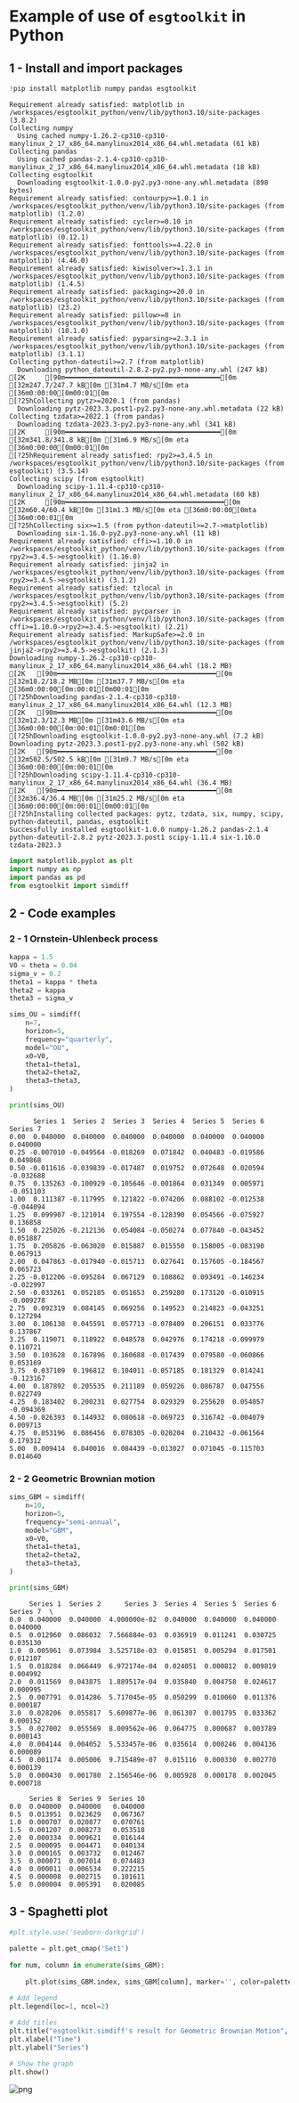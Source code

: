 # Example of use of `esgtoolkit` in Python 

## 1 - Install and import packages


```python
!pip install matplotlib numpy pandas esgtoolkit
```

    Requirement already satisfied: matplotlib in /workspaces/esgtoolkit_python/venv/lib/python3.10/site-packages (3.8.2)
    Collecting numpy
      Using cached numpy-1.26.2-cp310-cp310-manylinux_2_17_x86_64.manylinux2014_x86_64.whl.metadata (61 kB)
    Collecting pandas
      Using cached pandas-2.1.4-cp310-cp310-manylinux_2_17_x86_64.manylinux2014_x86_64.whl.metadata (18 kB)
    Collecting esgtoolkit
      Downloading esgtoolkit-1.0.0-py2.py3-none-any.whl.metadata (898 bytes)
    Requirement already satisfied: contourpy>=1.0.1 in /workspaces/esgtoolkit_python/venv/lib/python3.10/site-packages (from matplotlib) (1.2.0)
    Requirement already satisfied: cycler>=0.10 in /workspaces/esgtoolkit_python/venv/lib/python3.10/site-packages (from matplotlib) (0.12.1)
    Requirement already satisfied: fonttools>=4.22.0 in /workspaces/esgtoolkit_python/venv/lib/python3.10/site-packages (from matplotlib) (4.46.0)
    Requirement already satisfied: kiwisolver>=1.3.1 in /workspaces/esgtoolkit_python/venv/lib/python3.10/site-packages (from matplotlib) (1.4.5)
    Requirement already satisfied: packaging>=20.0 in /workspaces/esgtoolkit_python/venv/lib/python3.10/site-packages (from matplotlib) (23.2)
    Requirement already satisfied: pillow>=8 in /workspaces/esgtoolkit_python/venv/lib/python3.10/site-packages (from matplotlib) (10.1.0)
    Requirement already satisfied: pyparsing>=2.3.1 in /workspaces/esgtoolkit_python/venv/lib/python3.10/site-packages (from matplotlib) (3.1.1)
    Collecting python-dateutil>=2.7 (from matplotlib)
      Downloading python_dateutil-2.8.2-py2.py3-none-any.whl (247 kB)
    [2K     [90m━━━━━━━━━━━━━━━━━━━━━━━━━━━━━━━━━━━━━━━[0m [32m247.7/247.7 kB[0m [31m4.7 MB/s[0m eta [36m0:00:00[0m00:01[0m
    [?25hCollecting pytz>=2020.1 (from pandas)
      Downloading pytz-2023.3.post1-py2.py3-none-any.whl.metadata (22 kB)
    Collecting tzdata>=2022.1 (from pandas)
      Downloading tzdata-2023.3-py2.py3-none-any.whl (341 kB)
    [2K     [90m━━━━━━━━━━━━━━━━━━━━━━━━━━━━━━━━━━━━━━━[0m [32m341.8/341.8 kB[0m [31m6.9 MB/s[0m eta [36m0:00:00[0m00:01[0m
    [?25hRequirement already satisfied: rpy2>=3.4.5 in /workspaces/esgtoolkit_python/venv/lib/python3.10/site-packages (from esgtoolkit) (3.5.14)
    Collecting scipy (from esgtoolkit)
      Downloading scipy-1.11.4-cp310-cp310-manylinux_2_17_x86_64.manylinux2014_x86_64.whl.metadata (60 kB)
    [2K     [90m━━━━━━━━━━━━━━━━━━━━━━━━━━━━━━━━━━━━━━━━[0m [32m60.4/60.4 kB[0m [31m1.3 MB/s[0m eta [36m0:00:00[0mta [36m0:00:01[0m
    [?25hCollecting six>=1.5 (from python-dateutil>=2.7->matplotlib)
      Downloading six-1.16.0-py2.py3-none-any.whl (11 kB)
    Requirement already satisfied: cffi>=1.10.0 in /workspaces/esgtoolkit_python/venv/lib/python3.10/site-packages (from rpy2>=3.4.5->esgtoolkit) (1.16.0)
    Requirement already satisfied: jinja2 in /workspaces/esgtoolkit_python/venv/lib/python3.10/site-packages (from rpy2>=3.4.5->esgtoolkit) (3.1.2)
    Requirement already satisfied: tzlocal in /workspaces/esgtoolkit_python/venv/lib/python3.10/site-packages (from rpy2>=3.4.5->esgtoolkit) (5.2)
    Requirement already satisfied: pycparser in /workspaces/esgtoolkit_python/venv/lib/python3.10/site-packages (from cffi>=1.10.0->rpy2>=3.4.5->esgtoolkit) (2.21)
    Requirement already satisfied: MarkupSafe>=2.0 in /workspaces/esgtoolkit_python/venv/lib/python3.10/site-packages (from jinja2->rpy2>=3.4.5->esgtoolkit) (2.1.3)
    Downloading numpy-1.26.2-cp310-cp310-manylinux_2_17_x86_64.manylinux2014_x86_64.whl (18.2 MB)
    [2K   [90m━━━━━━━━━━━━━━━━━━━━━━━━━━━━━━━━━━━━━━━━[0m [32m18.2/18.2 MB[0m [31m37.7 MB/s[0m eta [36m0:00:00[0m:00:01[0m00:01[0m
    [?25hDownloading pandas-2.1.4-cp310-cp310-manylinux_2_17_x86_64.manylinux2014_x86_64.whl (12.3 MB)
    [2K   [90m━━━━━━━━━━━━━━━━━━━━━━━━━━━━━━━━━━━━━━━━[0m [32m12.3/12.3 MB[0m [31m43.6 MB/s[0m eta [36m0:00:00[0m:00:01[0m0:01[0m
    [?25hDownloading esgtoolkit-1.0.0-py2.py3-none-any.whl (7.2 kB)
    Downloading pytz-2023.3.post1-py2.py3-none-any.whl (502 kB)
    [2K   [90m━━━━━━━━━━━━━━━━━━━━━━━━━━━━━━━━━━━━━━━━[0m [32m502.5/502.5 kB[0m [31m9.7 MB/s[0m eta [36m0:00:00[0m:00:01[0m
    [?25hDownloading scipy-1.11.4-cp310-cp310-manylinux_2_17_x86_64.manylinux2014_x86_64.whl (36.4 MB)
    [2K   [90m━━━━━━━━━━━━━━━━━━━━━━━━━━━━━━━━━━━━━━━━[0m [32m36.4/36.4 MB[0m [31m25.2 MB/s[0m eta [36m0:00:00[0m:00:01[0m00:01[0m
    [?25hInstalling collected packages: pytz, tzdata, six, numpy, scipy, python-dateutil, pandas, esgtoolkit
    Successfully installed esgtoolkit-1.0.0 numpy-1.26.2 pandas-2.1.4 python-dateutil-2.8.2 pytz-2023.3.post1 scipy-1.11.4 six-1.16.0 tzdata-2023.3



```python
import matplotlib.pyplot as plt
import numpy as np
import pandas as pd
from esgtoolkit import simdiff
```

## 2 - Code examples

### 2 - 1 Ornstein-Uhlenbeck process 


```python
kappa = 1.5
V0 = theta = 0.04
sigma_v = 0.2
theta1 = kappa * theta
theta2 = kappa
theta3 = sigma_v

sims_OU = simdiff(
    n=7,
    horizon=5,
    frequency="quarterly",
    model="OU",
    x0=V0,
    theta1=theta1,
    theta2=theta2,
    theta3=theta3,
)

print(sims_OU)
```

          Series 1  Series 2  Series 3  Series 4  Series 5  Series 6  Series 7
    0.00  0.040000  0.040000  0.040000  0.040000  0.040000  0.040000  0.040000
    0.25 -0.007010 -0.049564 -0.018269  0.071842  0.040483 -0.019586  0.049868
    0.50 -0.011616 -0.039839 -0.017487  0.019752  0.072648  0.020594 -0.032688
    0.75  0.135263 -0.100929 -0.105646 -0.001864  0.031349  0.005971 -0.051103
    1.00  0.111387 -0.117995  0.121822 -0.074206  0.088102 -0.012538 -0.044094
    1.25  0.099907 -0.121014  0.197554 -0.128390  0.054566 -0.075927  0.136858
    1.50  0.225026 -0.212136  0.054084 -0.050274  0.077840 -0.043452  0.051887
    1.75  0.205826 -0.063020  0.015887  0.015550  0.158005 -0.083190  0.067913
    2.00  0.047863 -0.017940 -0.015713  0.027641  0.157605 -0.184567  0.065723
    2.25 -0.012206 -0.095284  0.067129  0.108862  0.093491 -0.146234 -0.022997
    2.50 -0.033261  0.052185  0.051653  0.259280  0.173120 -0.010915 -0.009278
    2.75  0.092319  0.084145  0.069256  0.149523  0.214823 -0.043251  0.127294
    3.00  0.106138  0.045591  0.057713 -0.078409  0.206151  0.033776  0.137867
    3.25  0.119071  0.118922  0.048578  0.042976  0.174218 -0.099979  0.110721
    3.50  0.103628  0.167896  0.160688 -0.017439  0.079580 -0.060866  0.053169
    3.75  0.037109  0.196812  0.104011 -0.057185  0.181329  0.014241 -0.123167
    4.00  0.187892  0.205535  0.211189  0.059226  0.086787  0.047556  0.022749
    4.25  0.183402  0.200231  0.027754  0.029329  0.255620  0.054057 -0.094369
    4.50 -0.026393  0.144932  0.080618 -0.069723  0.316742 -0.004079  0.009713
    4.75  0.053196  0.086456  0.078305 -0.020204  0.210432 -0.061564  0.179312
    5.00  0.009414  0.040016  0.084439 -0.013027  0.071045 -0.115703  0.014640


### 2 - 2 Geometric Brownian motion


```python
sims_GBM = simdiff(
    n=10,
    horizon=5,
    frequency="semi-annual",
    model="GBM",
    x0=V0,
    theta1=theta1,
    theta2=theta2,
    theta3=theta3,
)

print(sims_GBM)
```

         Series 1  Series 2      Series 3  Series 4  Series 5  Series 6  Series 7  \
    0.0  0.040000  0.040000  4.000000e-02  0.040000  0.040000  0.040000  0.040000   
    0.5  0.012960  0.086032  7.566884e-03  0.036919  0.011241  0.030725  0.035130   
    1.0  0.005961  0.073984  3.525718e-03  0.015851  0.005294  0.017501  0.012107   
    1.5  0.018284  0.066449  6.972174e-04  0.024051  0.000812  0.009819  0.004992   
    2.0  0.011569  0.043875  1.889517e-04  0.035840  0.004758  0.024617  0.000995   
    2.5  0.007791  0.014286  5.717045e-05  0.050299  0.010060  0.011376  0.000187   
    3.0  0.028206  0.055817  5.609877e-06  0.061307  0.001795  0.033362  0.000152   
    3.5  0.027002  0.055569  8.009562e-06  0.064775  0.000687  0.003789  0.000143   
    4.0  0.004144  0.004052  5.533457e-06  0.035614  0.000246  0.004136  0.000089   
    4.5  0.001174  0.005006  9.715489e-07  0.015116  0.000330  0.002770  0.000139   
    5.0  0.000430  0.001780  2.156546e-06  0.005928  0.000178  0.002045  0.000718   
    
         Series 8  Series 9  Series 10  
    0.0  0.040000  0.040000   0.040000  
    0.5  0.013951  0.023629   0.067367  
    1.0  0.000707  0.020877   0.070761  
    1.5  0.001207  0.008273   0.053518  
    2.0  0.000334  0.009621   0.016144  
    2.5  0.000095  0.004471   0.040134  
    3.0  0.000165  0.003732   0.012467  
    3.5  0.000071  0.007014   0.074483  
    4.0  0.000011  0.006534   0.222215  
    4.5  0.000008  0.002715   0.101611  
    5.0  0.000004  0.005391   0.020085  


## 3 - Spaghetti plot


```python
#plt.style.use('seaborn-darkgrid')
 
palette = plt.get_cmap('Set1')
 
for num, column in enumerate(sims_GBM):
    
    plt.plot(sims_GBM.index, sims_GBM[column], marker='', color=palette(num), linewidth=1, alpha=0.9, label=column)

# Add legend
plt.legend(loc=1, ncol=2)
 
# Add titles
plt.title("esgtoolkit.simdiff's result for Geometric Brownian Motion", loc='left', fontsize=12, fontweight=0, color='orange')
plt.xlabel("Time")
plt.ylabel("Series")

# Show the graph
plt.show()
```


    
![png](2023-12-11-simdiff_files/2023-12-11-simdiff_10_0.png)
    

